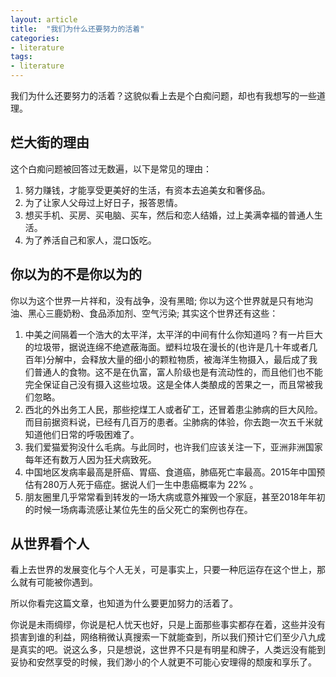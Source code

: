 ```yaml
---
layout: article
title:  "我们为什么还要努力的活着"
categories:
- literature
tags:
- literature
---
```


我们为什么还要努力的活着？这貌似看上去是个白痴问题，却也有我想写的一些道理。
<!---more--->


## 烂大街的理由
这个白痴问题被回答过无数遍，以下是常见的理由：
1. 努力赚钱，才能享受更美好的生活，有资本去追美女和奢侈品。
2. 为了让家人父母过上好日子，报答恩情。
3. 想买手机、买房、买电脑、买车，然后和恋人结婚，过上美满幸福的普通人生活。
4. 为了养活自己和家人，混口饭吃。

## 你以为的不是你以为的
你以为这个世界一片祥和，没有战争，没有黑暗;
你以为这个世界就是只有地沟油、黑心三鹿奶粉、食品添加剂、空气污染;
其实这个世界还有这些：
1. 中美之间隔着一个浩大的太平洋，太平洋的中间有什么你知道吗？有一片巨大的垃圾带，据说连绵不绝遮蔽海面。塑料垃圾在漫长的(也许是几十年或者几百年)分解中，会释放大量的细小的颗粒物质，被海洋生物摄入，最后成了我们普通人的食物。这不是在仇富，富人阶级也是有流动性的，而且他们也不能完全保证自己没有摄入这些垃圾。这是全体人类酿成的苦果之一，而且常被我们忽略。
2. 西北的外出务工人民，那些挖煤工人或者矿工，还冒着患尘肺病的巨大风险。而目前据资料说，已经有几百万的患者。尘肺病的体验，你去跑一次五千米就知道他们日常的呼吸困难了。
3. 我们爱猫爱狗没什么毛病。与此同时，也许我们应该关注一下，亚洲非洲国家每年还有数万人因为狂犬病致死。
4. 中国地区发病率最高是肝癌、胃癌、食道癌，肺癌死亡率最高。2015年中国预估有280万人死于癌症。据说人们一生中患癌概率为 22% 。
5. 朋友圈里几乎常常看到转发的一场大病或意外摧毁一个家庭，甚至2018年年初的时候一场病毒流感让某位先生的岳父死亡的案例也存在。

## 从世界看个人
看上去世界的发展变化与个人无关，可是事实上，只要一种厄运存在这个世上，那么就有可能被你遇到。

所以你看完这篇文章，也知道为什么要更加努力的活着了。

你说是未雨绸缪，你说是杞人忧天也好，只是上面那些事实都存在着，这些并没有损害到谁的利益，网络稍微认真搜索一下就能查到，所以我们预计它们至少八九成是真实的吧。说这么多，只是想说，这世界不只是有明星和牌子，人类远没有能到妥协和安然享受的时候，我们渺小的个人就更不可能心安理得的颓废和享乐了。
